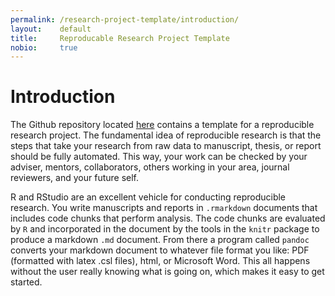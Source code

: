 ```yaml
---
permalink: /research-project-template/introduction/
layout:    default
title:     Reproducable Research Project Template
nobio:     true
---
```


# Introduction

The Github repository located [here](https://github.com/mindymallory/research-project-template) contains a template for a reproducible research project. The fundamental idea of reproducible research is that the steps that take your research from raw data to manuscript, thesis, or report should be fully automated. This way, your work can be checked by your adviser, mentors, collaborators, others working in your area, journal reviewers, and your future self. 

R and RStudio are an excellent vehicle for conducting reproducible research. You write manuscripts and reports in `.rmarkdown` documents that includes code chunks that perform analysis. The code chunks are evaluated by `R` and incorporated in the document by the tools in the `knitr` package to produce a markdown `.md` document. From there a program called `pandoc` converts your markdown document to whatever file format you like: PDF (formatted with latex .csl files), html, or Microsoft Word. This all happens without the user really knowing what is going on, which makes it easy to get started.    
